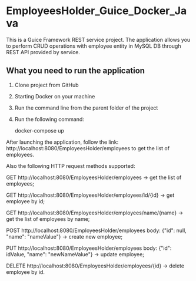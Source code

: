 # EmployeesHolder_Guice_Docker_Java

This is a Guice Framework REST service project. The application allows you to perform CRUD operations with employee entity in MySQL DB through REST API provided by service.

## What you need to run the application
1. Clone project from GitHub
2. Starting Docker on your machine
3. Run the command line from the parent folder of the project
4. Run the following command:

	docker-compose up
	
After launching the application, follow the link: http://localhost:8080/EmployeesHolder/employees to get the list of employees.

Also the following HTTP request methods supported:

GET http://localhost:8080/EmployeesHolder/employees -> get the list of employees;

GET http://localhost:8080/EmployeesHolder/employees/id/{id} -> get employee by id;

GET http://localhost:8080/EmployeesHolder/employees/name/{name} -> get the list of employees by name;

POST http://localhost:8080/EmployeesHolder/employees body: {"id": null, "name": "nameValue"} -> create new employee;

PUT http://localhost:8080/EmployeesHolder/employees body: {"id": idValue, "name": "newNameValue"} -> update employee;

DELETE http://localhost:8080/EmployeesHolder/employees/{id} -> delete employee by id.
